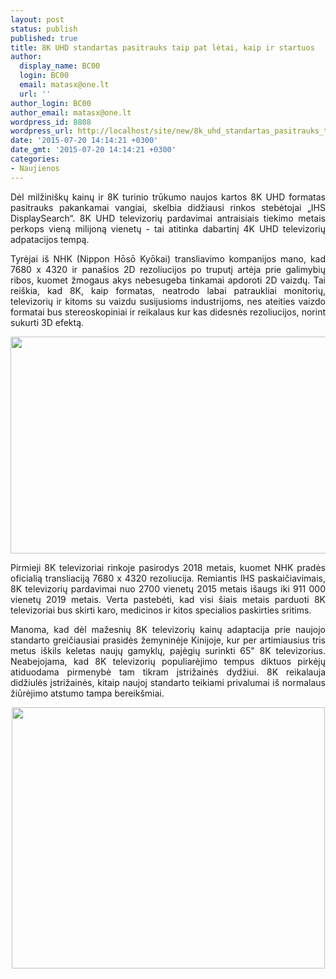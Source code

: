 ```yaml
---
layout: post
status: publish
published: true
title: 8K UHD standartas pasitrauks taip pat lėtai, kaip ir startuos
author:
  display_name: BC00
  login: BC00
  email: matasx@one.lt
  url: ''
author_login: BC00
author_email: matasx@one.lt
wordpress_id: 8808
wordpress_url: http://localhost/site/new/8k_uhd_standartas_pasitrauks_taip_pat_letai_kaip_ir_startuos/
date: '2015-07-20 14:14:21 +0300'
date_gmt: '2015-07-20 14:14:21 +0300'
categories:
- Naujienos
---
```

<p style="text-align: justify;">
	Dėl milžini&scaron;kų kainų ir 8K turinio trūkumo naujos kartos 8K UHD formatas pasitrauks pakankamai vangiai, skelbia didžiausi rinkos stebėtojai &bdquo;IHS DisplaySearch&ldquo;. 8K UHD televizorių pardavimai antraisiais tiekimo metais perkops vieną milijoną vienetų - tai atitinka dabartinį 4K UHD televizorių adpatacijos tempą.</p>
<p style="text-align: justify;">
	Tyrėjai i&scaron; NHK (Nippon Hōsō Kyōkai) transliavimo kompanijos mano, kad 7680 x 4320 ir pana&scaron;ios 2D rezoliucijos po truputį artėja prie galimybių ribos, kuomet žmogaus akys nebesugeba tinkamai apdoroti 2D vaizdų. Tai rei&scaron;kia, kad 8K, kaip formatas, neatrodo labai patraukliai monitorių, televizorių ir kitoms su vaizdu susijusioms industrijoms, nes ateities vaizdo formatai bus stereoskopiniai ir reikalaus kur kas didesnės rezoliucijos, norint sukurti 3D efektą.</p>
<p style="text-align: justify;">
	<img alt="" src="http://technews.lt/userfiles/LG_LGD_8K_uhd_CES-2015_OLED_1.jpg" style="width: 520px; height: 347px;" /></p>
<p style="text-align: justify;">
	Pirmieji 8K televizoriai rinkoje pasirodys 2018 metais, kuomet NHK pradės oficialią transliaciją 7680 x 4320 rezoliucija. Remiantis IHS paskaičiavimais, 8K televizorių pardavimai nuo 2700 vienetų 2015 metais i&scaron;augs iki 911 000 vienetų 2019 metais. Verta pastebėti, kad visi &scaron;iais metais parduoti 8K televizoriai bus skirti karo, medicinos ir kitos specialios paskirties sritims.</p>
<p style="text-align: justify;">
	Manoma, kad dėl mažesnių 8K televizorių kainų adaptacija prie naujojo standarto greičiausiai prasidės žemyninėje Kinijoje, kur per artimiausius tris metus i&scaron;kils keletas naujų gamyklų, pajėgių surinkti 65&quot; 8K televizorius. Neabejojama, kad 8K televizorių populiarėjimo tempus diktuos pirkėjų atiduodama pirmenybė tam tikram įstrižainės dydžiui. 8K reikalauja didžiulės įstrižainės, kitaip naujoj standarto teikiami privalumai i&scaron; normalaus žiūrėjimo atstumo tampa bereik&scaron;miai.</p>
<p style="text-align: center;">
	<img alt="" src="http://technews.lt/userfiles/IHS_8K_TV_ultra_hd_shipment_forecast_by_region_displaysearch.png" style="width: 501px; height: 418px;" /></p>
